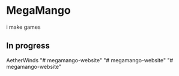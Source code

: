 # MegaMango

i make games

## In progress

AetherWinds
"# megamango-website" 
"# megamango-website" 
"# megamango-website" 
